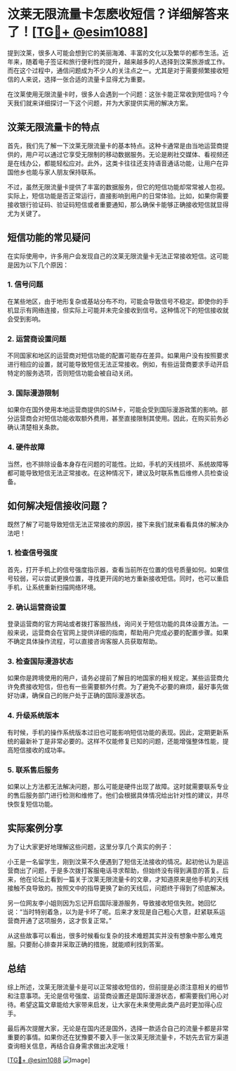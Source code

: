 # 汶莱无限流量卡怎麽收短信？详细解答来了！[[TG💪+ @esim1088](https://t.me/s/esim1088)]

提到汶莱，很多人可能会想到它的美丽海滩、丰富的文化以及繁华的都市生活。近年来，随着电子签证和旅行便利性的提升，越来越多的人选择到汶莱旅游或工作。而在这个过程中，通信问题成为不少人的关注点之一。尤其是对于需要频繁接收短信的人来说，选择一张合适的流量卡显得尤为重要。

在汶莱使用无限流量卡时，很多人会遇到一个问题：这张卡能正常收到短信吗？今天我们就来详细探讨一下这个问题，并为大家提供实用的解决方案。

## 汶莱无限流量卡的特点

首先，我们先了解一下汶莱无限流量卡的基本特点。这种卡通常是由当地运营商提供的，用户可以通过它享受无限制的移动数据服务。无论是刷社交媒体、看视频还是在线办公，都能轻松应对。此外，这类卡往往还支持语音通话功能，让用户在异国他乡也能与家人朋友保持联系。

不过，虽然无限流量卡提供了丰富的数据服务，但它的短信功能却常常被人忽视。实际上，短信功能是否正常运行，直接影响到用户的日常体验。比如，如果你需要接收银行验证码、验证码短信或者重要通知，那么确保卡能够正确接收短信就显得尤为关键了。

## 短信功能的常见疑问

在实际使用中，许多用户会发现自己的汶莱无限流量卡无法正常接收短信。这可能是因为以下几个原因：

### 1. **信号问题**
   在某些地区，由于地形复杂或基站分布不均，可能会导致信号不稳定。即使你的手机显示有网络连接，但实际上可能并未完全接收到信号。这种情况下的短信接收就会受到影响。

### 2. **运营商设置问题**
   不同国家和地区的运营商对短信功能的配置可能存在差异。如果用户没有按照要求进行相应的设置，就可能导致短信无法正常接收。例如，有些运营商要求手动开启特定的服务选项，否则短信功能会被自动关闭。

### 3. **国际漫游限制**
   如果你在国外使用本地运营商提供的SIM卡，可能会受到国际漫游政策的影响。部分运营商会对短信功能收取额外费用，甚至直接限制其使用。因此，在购买前务必确认清楚相关条款。

### 4. **硬件故障**
   当然，也不排除设备本身存在问题的可能性。比如，手机的天线损坏、系统故障等都可能导致短信无法正常接收。在这种情况下，建议及时联系售后维修人员检查设备。

## 如何解决短信接收问题？

既然了解了可能导致短信无法正常接收的原因，接下来我们就来看看具体的解决办法吧！

### 1. **检查信号强度**
   首先，打开手机上的信号强度指示器，查看当前所在位置的信号质量如何。如果信号较弱，可以尝试更换位置，寻找更开阔的地方重新接收短信。同时，也可以重启手机，让系统重新扫描网络环境。

### 2. **确认运营商设置**
   登录运营商的官方网站或者拨打客服热线，询问关于短信功能的具体设置方法。一般来说，运营商会在官网上提供详细的指南，帮助用户完成必要的配置步骤。如果不确定具体操作流程，可以直接咨询客服人员获取帮助。

### 3. **检查国际漫游状态**
   如果你是跨境使用的用户，请务必提前了解目的地国家的相关规定。某些运营商允许免费接收短信，但也有一些需要额外付费。为了避免不必要的麻烦，最好事先做好功课，确保自己的账户处于正确的国际漫游状态。

### 4. **升级系统版本**
   有时候，手机的操作系统版本过旧也可能影响短信功能的表现。因此，定期更新系统的最新补丁是非常必要的。这样不仅能修复已知的问题，还能增强整体性能，提高短信接收的成功率。

### 5. **联系售后服务**
   如果以上方法都无法解决问题，那么可能是硬件出现了故障。这时就需要联系专业的售后服务部门进行检测和维修了。他们会根据具体情况给出针对性的建议，并尽快恢复短信功能。

## 实际案例分享

为了让大家更好地理解这些问题，这里分享几个真实的例子：

小王是一名留学生，刚到汶莱不久便遇到了短信无法接收的情况。起初他认为是运营商出了问题，于是多次拨打客服电话寻求帮助，但始终没有得到满意的答复。后来，他在论坛上看到一篇关于汶莱无限流量卡的文章，才知道原来是他手机的天线接触不良导致的。按照文中的指导更换了新的天线后，问题终于得到了彻底解决。

另一位网友李小姐则因为忘记开启国际漫游服务，导致接收短信失败。她回忆说：“当时特别着急，以为是卡坏了呢。后来才发现是自己粗心大意，赶紧联系运营商开通了这项服务，这才恢复正常。”

从这些故事可以看出，很多时候看似复杂的技术难题其实并没有想象中那么难克服。只要耐心排查并采取正确的措施，就能顺利找到答案。

## 总结

综上所述，汶莱无限流量卡是可以正常接收短信的，但前提是必须注意相关的细节和注意事项。无论是信号强度、运营商设置还是国际漫游状态，都需要我们用心对待。希望这篇文章能给大家带来启发，让大家在未来使用此类产品时更加得心应手。

最后再次提醒大家，无论是在国内还是国外，选择一款适合自己的流量卡都是非常重要的事情。如果你还在犹豫要不要入手一张汶莱无限流量卡，不妨先去官方渠道查询相关信息，再结合自身需求做出决定哦！

[[TG💪+ @esim1088](https://t.me/s/esim1088) ![Image](https://i.postimg.cc/4NQfJmqS/Snipaste-2025-05-13-00-14-12.png)]